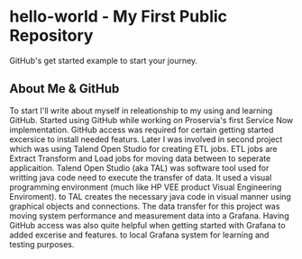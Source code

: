 # hello-world - My First Public Repository  
GitHub's get started  example to start your journey.

## About Me & GitHub

To start I'll write about myself in releationship to my using and learning GitHub.
Started using GitHub while working on Proservia's first Service Now implementation.
GitHub access was required for certain getting started excersice to install needed featurs.
Later I was involved in second project which was using Talend Open Studio for creating ETL jobs.
ETL jobs are Extract Transform and Load jobs for moving data between to seperate applicaition.
Talend Open Studio (aka TAL) was software tool used for writting java code need to execute the transfer of data. 
It used a visual programming environment (much like HP VEE product Visual Engineering Enviroment). to
TAL creates the necessary java code in visual manner using graphical objects and connections. 
The data transfer for this project was moving system performance and measurement data into a Grafana.
Having GitHub access was also quite helpful when getting started with Grafana to added excerise and features.
to local Grafana system for learning and testing purposes.
